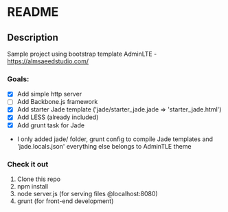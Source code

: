 README
============

## Description
Sample project using bootstrap template AdminLTE - https://almsaeedstudio.com/

### Goals:
- [x] Add simple http server
- [ ] Add Backbone.js framework
- [x] Add starter Jade template ('jade/starter_jade.jade => 'starter_jade.html')
- [x] Add LESS (already included)
- [x] Add grunt task for Jade

* I only added jade/ folder, grunt config to compile Jade templates and 'jade.locals.json' everything else belongs to AdminTLE theme

### Check it out
1. Clone this repo
2. npm install
3. node server.js (for serving files @localhost:8080)
4. grunt (for front-end development)
